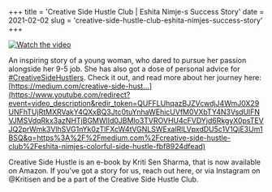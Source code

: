 +++
title = 'Creative Side Hustle Club | Eshita Nimje-s Success Story'
date = 2021-02-02 
slug = 'creative-side-hustle-club-eshita-nimjes-success-story'
+++

[![Watch the video](https://github.com/ksens/ksens.github.io/blob/master/img/WhatsApp%20Image%202023-04-11%20at%202.03.46%20AM.jpeg?raw=true)](https://youtu.be/1nBfnh2jJio)

An inspiring story of a young woman, who dared to pursue her passion alongside her 9-5 job. She has also got a dose of personal advice for [#CreativeSideHustlers](https://m.youtube.com/results?search_query=%23creativesidehustlers)​. Check it out, and read more about her journey here: [https://medium.com/creative-side-hust...](https://www.youtube.com/redirect?event=video_description&redir_token=QUFFLUhqazBJZVcwdjJ4WmJ0X29UNFhTUjRtMXRVakY4QXxBQ3Jtc0tuYnhaWEhicUVfM0VXbTY4N3VsdUlFNVJMSVdqRkx3azNHTjBGMWlId0JBMlo3TVROVHU4cFVDYjd6RkgyX0psTEVJQ2prWmk3VlhSVG1nYk0zTlFXcW4tVGNLSWExalRlLVpxdDU5c1V1QjE3Um1BSQ&q=https%3A%2F%2Fmedium.com%2Fcreative-side-hustle-club%2Feshita-nimjes-colorful-side-hustle-fbf8924dfead)​

Creative Side Hustle is an e-book by Kriti Sen Sharma, that is now available on Amazon. If you've got a story for us, reach out here, or via Instagram on @Kritisen and be a part of the Creative Side Hustle Club.